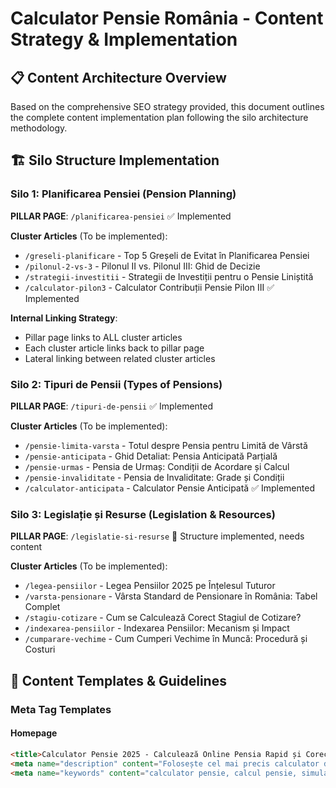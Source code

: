 # Calculator Pensie România - Content Strategy & Implementation

## 📋 Content Architecture Overview

Based on the comprehensive SEO strategy provided, this document outlines the complete content implementation plan following the silo architecture methodology.

## 🏗️ Silo Structure Implementation

### Silo 1: Planificarea Pensiei (Pension Planning)
**PILLAR PAGE**: `/planificarea-pensiei` ✅ Implemented

**Cluster Articles** (To be implemented):
- `/greseli-planificare` - Top 5 Greșeli de Evitat în Planificarea Pensiei
- `/pilonul-2-vs-3` - Pilonul II vs. Pilonul III: Ghid de Decizie  
- `/strategii-investitii` - Strategii de Investiții pentru o Pensie Liniștită
- `/calculator-pilon3` - Calculator Contribuții Pensie Pilon III ✅ Implemented

**Internal Linking Strategy**:
- Pillar page links to ALL cluster articles
- Each cluster article links back to pillar page
- Lateral linking between related cluster articles

### Silo 2: Tipuri de Pensii (Types of Pensions)
**PILLAR PAGE**: `/tipuri-de-pensii` ✅ Implemented

**Cluster Articles** (To be implemented):
- `/pensie-limita-varsta` - Totul despre Pensia pentru Limită de Vârstă
- `/pensie-anticipata` - Ghid Detaliat: Pensia Anticipată Parțială
- `/pensie-urmas` - Pensia de Urmaș: Condiții de Acordare și Calcul
- `/pensie-invaliditate` - Pensia de Invaliditate: Grade și Condiții
- `/calculator-anticipata` - Calculator Pensie Anticipată ✅ Implemented

### Silo 3: Legislație și Resurse (Legislation & Resources)
**PILLAR PAGE**: `/legislatie-si-resurse` 🚧 Structure implemented, needs content

**Cluster Articles** (To be implemented):
- `/legea-pensiilor` - Legea Pensiilor 2025 pe Înțelesul Tuturor
- `/varsta-pensionare` - Vârsta Standard de Pensionare în România: Tabel Complet
- `/stagiu-cotizare` - Cum se Calculează Corect Stagiul de Cotizare?
- `/indexarea-pensiilor` - Indexarea Pensiilor: Mecanism și Impact
- `/cumparare-vechime` - Cum Cumperi Vechime în Muncă: Procedură și Costuri

## 📝 Content Templates & Guidelines

### Meta Tag Templates

#### Homepage
```html
<title>Calculator Pensie 2025 - Calculează Online Pensia Rapid și Corect | calculatormediefacultate.ro</title>
<meta name="description" content="Folosește cel mai precis calculator de pensie online pentru a-ți estima venitul la bătrânețe. Planifică-ți viitorul financiar cu instrumentele și ghidurile noastre complete.">
<meta name="keywords" content="calculator pensie, calcul pensie, simulator pensie online, pensia mea, calculatormediefacultate.ro">
